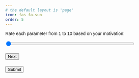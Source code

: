 ```yaml
---
# the default layout is 'page'
icon: fas fa-sun
order: 5
---
```

<head>
    <style>
        body {
            font-family: Arial, sans-serif;
            padding: 20px;
        }
        .motivation-container {
            margin-bottom: 20px;
        }
        .motivation-container label {
            display: block;
            margin-bottom: 5px;
        }
        .motivation-container input {
            width: 80%;
        }
        .result {
            margin-top: 20px;
        }
    </style>
</head>
<body>
    <p>Rate each parameter from 1 to 10 based on your motivation:</p>
    <div class="motivation-container">
        <p id="question"></p>
        <input type="range" id="slider" min="1" max="10" value="1">
    </div>
    <button id="nextBtn">Next</button>
    <div class="result" id="result"></div>
    <button id="submitBtn">Submit</button>
    <div class="result" id="result">
        <canvas id="radarChart" width="400" height="400"></canvas>
    </div>
    <script src="https://cdn.jsdelivr.net/npm/chart.js"></script>
    <script src="/assets/js/motivation-test.js"></script>
</body>
</html>
